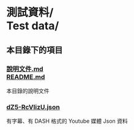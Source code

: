 # 測試資料/<br>Test data/

## 本目錄下的項目
### [說明文件.md<br />README.md](README.md)
本目錄的說明文件

### [dZ5-RcVIizU.json](dZ5-RcVIizU.json)
有字幕、有 DASH 格式的 Youtube 媒體 Json 資料
